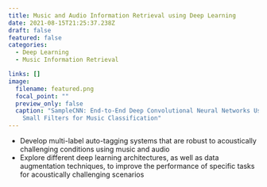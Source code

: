 ```yaml
---
title: Music and Audio Information Retrieval using Deep Learning
date: 2021-08-15T21:25:37.238Z
draft: false
featured: false
categories:
  - Deep Learning
  - Music Information Retrieval

links: []
image:
  filename: featured.png
  focal_point: ""
  preview_only: false
  caption: "SampleCNN: End-to-End Deep Convolutional Neural Networks Using Very
    Small Filters for Music Classification"
---
```



* Develop multi-label auto-tagging systems that are robust to acoustically challenging conditions using music and audio
* Explore different deep learning architectures, as well as data augmentation techniques, to improve the performance of specific tasks for acoustically challenging scenarios
